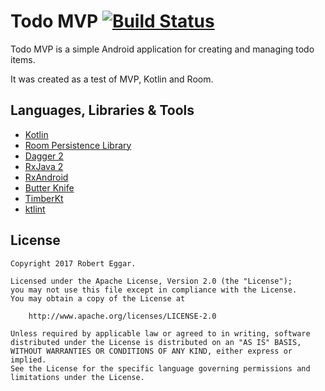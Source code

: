 # Todo MVP [![Build Status](https://travis-ci.org/REggar/TodoMVP.svg?branch=master)](https://travis-ci.org/REggar/TodoMVP)

Todo MVP is a simple Android application for creating and managing todo items.

It was created as a test of MVP, Kotlin and Room.

## Languages, Libraries & Tools
* [Kotlin](https://kotlinlang.org/)
* [Room Persistence Library](https://developer.android.com/topic/libraries/architecture/room.html)
* [Dagger 2](http://google.github.io/dagger/)
* [RxJava 2](https://github.com/ReactiveX/RxJava)
* [RxAndroid](https://github.com/ReactiveX/RxAndroid)
* [Butter Knife](http://jakewharton.github.io/butterknife/)
* [TimberKt](https://github.com/ajalt/timberkt)
* [ktlint](https://github.com/shyiko/ktlint)

## License
```
Copyright 2017 Robert Eggar.

Licensed under the Apache License, Version 2.0 (the "License");
you may not use this file except in compliance with the License.
You may obtain a copy of the License at

    http://www.apache.org/licenses/LICENSE-2.0

Unless required by applicable law or agreed to in writing, software
distributed under the License is distributed on an "AS IS" BASIS,
WITHOUT WARRANTIES OR CONDITIONS OF ANY KIND, either express or implied.
See the License for the specific language governing permissions and
limitations under the License.
```